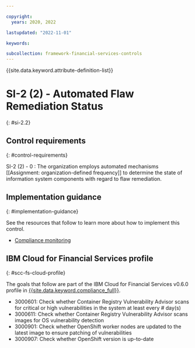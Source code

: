 ```yaml
---

copyright:
  years: 2020, 2022

lastupdated: "2022-11-01"

keywords:

subcollection: framework-financial-services-controls
---
```


{{site.data.keyword.attribute-definition-list}}

               
# SI-2 (2) - Automated Flaw Remediation Status
{: #si-2.2}

## Control requirements
{: #control-requirements}

SI-2 (2) - 0
    : The organization employs automated mechanisms [[Assignment: organization-defined frequency]] to determine the state of information system components with regard to flaw remediation.

## Implementation guidance
{: #implementation-guidance}

See the resources that follow to learn more about how to implement this control.

- [Compliance monitoring](/docs/framework-financial-services?topic=framework-financial-services-shared-monitoring-compliance)

## IBM Cloud for Financial Services profile
{: #scc-fs-cloud-profile}

The goals that follow are part of the IBM Cloud for Financial Services v0.6.0 profile in [{{site.data.keyword.compliance_full}}](/docs/security-compliance?topic=security-compliance-getting-started).

- 3000601: Check whether Container Registry Vulnerability Advisor scans for critical or high vulnerabilities in the system at least every # day(s) 
- 3000611: Check whether Container Registry Vulnerability Advisor scans images for OS vulnerability detection 
- 3000901: Check whether OpenShift worker nodes are updated to the latest image to ensure patching of vulnerabilities 
- 3000907: Check whether OpenShift version is up-to-date





